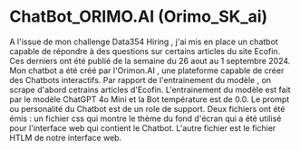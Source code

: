 # ChatBot_ORIMO.AI (Orimo_SK_ai)
A l'issue de mon challenge Data354 Hiring , j'ai mis en place un chatbot capable de répondre à des questions sur certains articles du site Ecofin. 
Ces derniers ont été publié de la semaine du 26 aout au 1 septembre 2024. 
Mon chatbot a été créé par l'Orimon.AI , une plateforme capable de créer des Chatbots interactifs.
Par rapport de l'entrainement du modèle , on scrape d'abord cetrains articles d'Ecofin. 
L'entrainement du modèle est fait par le modèle ChatGPT 4o Mini et la Bot température est de 0.0.
Le prompt ou personalité du Chatbot est de un role de support.
Deux fichiers ont été émis : un fichier css qui montre le thème du fond d'écran qui a été utilisé pour l'interface web qui contient le Chatbot. 
L'autre fichier est le fichier HTLM de notre interface web. 



